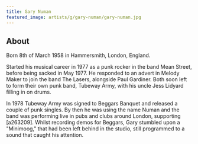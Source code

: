 ```yaml
---
title: Gary Numan
featured_image: artists/g/gary-numan/gary-numan.jpg
---
```

## About

Born 8th of March 1958 in Hammersmith, London, England.

Started his musical career in 1977 as a punk rocker in the band Mean Street, before being sacked in May 1977. He responded to an advert in Melody Maker to join the band The Lasers, alongside Paul Gardiner. Both soon left to form their own punk band, Tubeway Army, with his uncle Jess Lidyard filling in on drums. 

In 1978 Tubeway Army was signed to Beggars Banquet and released a couple of punk singles. By then he was using the name Numan and the band was performing live in pubs and clubs around London, supporting [a263209]. Whilst recording demos for Beggars, Gary stumbled upon a "Minimoog," that had been left behind in the studio, still programmed to a sound that caught his attention.

